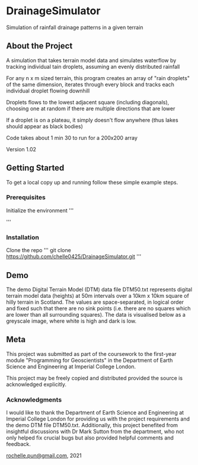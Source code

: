 # DrainageSimulator
Simulation of rainfall drainage patterns in a given terrain

## About the Project

A simulation that takes terrain model data and simulates waterflow by tracking individual tain droplets, assuming an evenly distributed rainfall

For any n x m sized terrain, this program creates an array of "rain droplets" of the same dimension, iterates through every block and tracks each individual droplet flowing downhill

Droplets flows to the lowest adjacent square (including diagonals), choosing one at random if there are multiple directions that are lower

If a droplet is on a plateau, it simply doesn't flow anywhere (thus lakes should appear as black bodies)

Code takes about 1 min 30 to run for a 200x200 array

Version 1.02

## Getting Started
To get a local copy up and running follow these simple example steps.

### Prerequisites

Initialize the environment
'''

'''

### Installation

Clone the repo
'''
git clone https://github.com/chelle0425/DrainageSimulator.git
'''

## Demo

The demo Digital Terrain Model (DTM) data file DTM50.txt represents digital terrain model data (heights) at 50m intervals over a 10km x 10km square of hilly terrain in Scotland. The values are space-separated, in logical order and fixed such that there are no sink points (i.e. there are no squares which are lower than all surrounding squares). The data is visualised below as a greyscale image, where white is high and dark is low.



## Meta
This project was submitted as part of the coursework to the first-year module "Programming for Geoscientists" in the Department of Earth Science and Engineering at Imperial College London.

This project may be freely copied and distributed provided the source is acknowledged explicitly.

### Acknowledgments 

I would like to thank the Department of Earth Science and Engineering at Imperial College London for providing us with the project requirements and the demo DTM file DTM50.txt. Additionally, this project benefited from insightful discussions with Dr Mark Sutton from the department, who not only helped fix crucial bugs but also provided helpful comments and feedback.

rochelle.pun@gmail.com, 2021